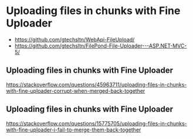 # Uploading files in chunks with Fine Uploader

+ https://github.com/gtechsltn/WebApi-FileUpload/
+ https://github.com/gtechsltn/FilePond-File-Uploader---ASP.NET-MVC-5/

## Uploading files in chunks with Fine Uploader
https://stackoverflow.com/questions/45963711/uploading-files-in-chunks-with-fine-uploader-corrupt-when-merged-back-together

## Uploading files in chunks with Fine Uploader
https://stackoverflow.com/questions/15775705/uploading-files-in-chunks-with-fine-uploader-i-fail-to-merge-them-back-together
